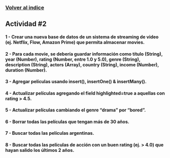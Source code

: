 ### [Volver al indice](README.md)

## Actividad #2

#### 1 - Crear una nueva base de datos de un sistema de streaming de video (ej. Netflix, Flow, Amazon Prime) que permita almacenar movies.

#### 2 - Para cada movie, se debería guardar información como título (String), year (Number), rating (Number, entre 1.0 y 5.0), genre (String), description (String), actors (Array<String>), country (String), income (Number), duration (Number).
  
#### 3 - Agregar películas usando insert(), insertOne() & insertMany().
  
#### 4 - Actualizar películas agregando el field highlighted=true a aquellas con rating > 4.5.

#### 5 - Actualizar películas cambiando el genre “drama” por “bored”.

#### 6 - Borrar todas las películas que tengan más de 30 años.

#### 7 - Buscar todas las películas argentinas.

#### 8 - Buscar todas las películas de acción con un buen rating (ej. > 4.0) que hayan salido los últimos 2 años.
